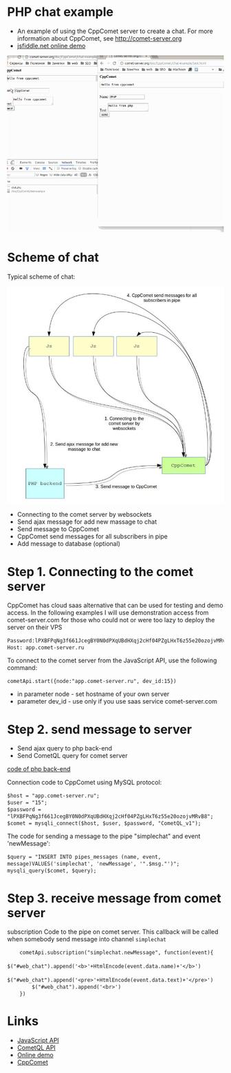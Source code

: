 # PHP chat example

* An example of using the CppComet server to create a chat. For more information about CppComet, see http://comet-server.org
* [jsfiddle.net online demo](https://jsfiddle.net/o35kvmn2/5/)

![php chat demo](https://github.com/CppComet/php-chat-example/blob/master/chat.gif)

# Scheme of chat

Typical scheme of chat:

![scheme-of-chat](https://github.com/CppComet/php-chat-example/blob/master/scheme-of-chat.jpg)

* Connecting to the comet server by websockets
* Send ajax message for add new massage to chat
* Send message to CppComet
* CppComet send messages for all subscribers in pipe
* Add message to database (optional)

# Step 1. Connecting to the comet server

CppComet has cloud saas alternative that can be used for testing and demo access. In the following examples I will use demonstration access from comet-server.com for those who could not or were too lazy to deploy the server on their VPS

```Login: 15
Password:lPXBFPqNg3f661JcegBY0N0dPXqUBdHXqj2cHf04PZgLHxT6z55e20ozojvMRvB8
Host: app.comet-server.ru
```

To connect to the comet server from the JavaScript API, use the following command:

```
cometApi.start({node:"app.comet-server.ru", dev_id:15})
```

* in parameter node - set hostname of your own server
* parameter dev_id - use only if you use saas service comet-server.com


# Step 2. send message to server

* Send ajax query to php back-end
* Send CometQL query for comet server

[code of php back-end](https://github.com/CppComet/php-chat-example/blob/master/chat.php)

Connection code to CppComet using MySQL protocol:
```
$host = "app.comet-server.ru";
$user = "15";
$password = "lPXBFPqNg3f661JcegBY0N0dPXqUBdHXqj2cHf04PZgLHxT6z55e20ozojvMRvB8";
$comet = mysqli_connect($host, $user, $password, "CometQL_v1");
```


The code for sending a message to the pipe "simplechat" and event 'newMessage':
```
$query = "INSERT INTO pipes_messages (name, event, message)VALUES('simplechat', 'newMessage', '".$msg."')"; 
mysqli_query($comet, $query);
```


# Step 3. receive message from comet server

subscription Code to the pipe on comet server. This callback will be called when somebody send message into channel `simplechat`

```
    cometApi.subscription("simplechat.newMessage", function(event){
        $("#web_chat").append('<b>'+HtmlEncode(event.data.name)+'</b>')
        $("#web_chat").append('<pre>'+HtmlEncode(event.data.text)+'</pre>')
        $("#web_chat").append('<br>')
    })
```

# Links

* [JavaScript API](http://comet-server.org/doku.php/en:comet:javascript_api)
* [CometQL API](http://comet-server.org/doku.php/en:comet:cometql)
* [Online demo](https://jsfiddle.net/o35kvmn2/5/)
* [CppComet](https://github.com/CppComet/comet-server) 